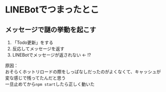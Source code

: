 # LINEBotでつまったとこ

## メッセージで謎の挙動を起こす

1. 「Todo更新」をする
1. 反応してメッセージを返す
1. LINEBotでメッセージが返されない ← !?


原因：  
おそらくホットリロードの際をしっぱなしだったのがよくなくて、キャッシュが変な感じで残ってたんだと思う  
一旦止めてから`npm start`したら正しく動いた




